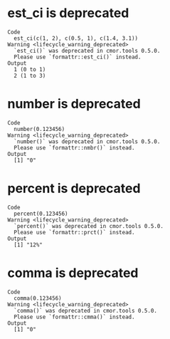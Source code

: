 # est_ci is deprecated

    Code
      est_ci(c(1, 2), c(0.5, 1), c(1.4, 3.1))
    Warning <lifecycle_warning_deprecated>
      `est_ci()` was deprecated in cmor.tools 0.5.0.
      Please use `formattr::est_ci()` instead.
    Output
      1 (0 to 1)
      2 (1 to 3)

# number is deprecated

    Code
      number(0.123456)
    Warning <lifecycle_warning_deprecated>
      `number()` was deprecated in cmor.tools 0.5.0.
      Please use `formattr::nmbr()` instead.
    Output
      [1] "0"

# percent is deprecated

    Code
      percent(0.123456)
    Warning <lifecycle_warning_deprecated>
      `percent()` was deprecated in cmor.tools 0.5.0.
      Please use `formattr::prct()` instead.
    Output
      [1] "12%"

# comma is deprecated

    Code
      comma(0.123456)
    Warning <lifecycle_warning_deprecated>
      `comma()` was deprecated in cmor.tools 0.5.0.
      Please use `formattr::cmma()` instead.
    Output
      [1] "0"

